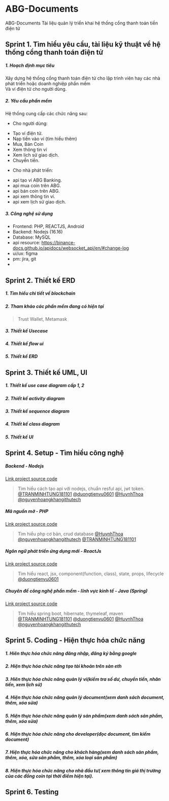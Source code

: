 # ABG-Documents
ABG-Documents Tài liệu quản lý triển khai hệ thống cổng thanh toán tiền điện tử

## Sprint 1. Tìm hiểu yêu cầu, tài liệu kỹ thuật về hệ thống cổng thanh toán điện tử

##### 1. Hoạch định mục tiêu
  Xây dựng hệ thống cổng thanh toán điện tử cho lập trình viên hay các nhà phát triển hoặc doanh nghiệp phần mềm <br>
Và ví điện tử cho người dùng. 

##### 2. Yêu cầu phần mềm 
  Hệ thống cung cấp các chức năng sau:<br>
  - Cho người dùng:<br>
  + Tạo ví điện tử. <br>
  + Nạp tiền vào ví (tìm hiểu thêm)<br>
  + Mua, Bán Coin <br>
  + Xem thông tin ví <br>
  + Xem lịch sử giao dịch. <br>
  + Chuyển tiền. <br>
  
  - Cho nhà phát triển: <br>
  + api tạo ví ABG Banking.<br>
  + api mua coin trên ABG.<br>
  + api bán coin trên ABG.<br>
  + api xem thông tin ví.<br>
  + api xem lịch sử giao dịch.<br>
  
##### 3. Công nghệ sử dụng
  + Frontend: PHP, REACTJS, Android
  + Backend: Nodejs (16.16)
  + Database: MySQL 
  + api resource: https://binance-docs.github.io/apidocs/websocket_api/en/#change-log
  + ui/ux: figma
  + pm: jira, git
  + 
  
## Sprint 2. Thiết kế ERD
##### 1. Tìm hiểu chi tiết về blockchain
##### 2. Tham khảo các phần mềm đang có hiện tại
> Trust Wallet, Metamask
##### 3. Thiết kế Usecase
##### 4. Thiết kế flow ui
##### 5. Thiết kế ERD

## Sprint 3. Thiết kế UML, UI
##### 1. Thiết kế use case diagram cấp 1, 2 
##### 2. Thiết kế activity diagram
##### 3. Thiết kế sequence diagram
##### 4. Thiết kế class diagram
##### 5. Thiết kế UI

## Sprint 4. Setup - Tìm hiểu công nghệ
##### Backend - Nodejs
[Link project source code](https://github.com/nguyenhoangkhangithutech/Node-BE-ABG)
> Tìm hiểu cách tạo api với nodejs, chuẩn resful api, jwt token. [@TRANMINHTUNG181101](https://github.com/TRANMINHTUNG181101)
 [@duongtienvu0601](https://github.com/duongtienvu0601)
 [@HuynhThoa](https://github.com/HuynhThoa) [@nguyenhoangkhangithutech](https://github.com/nguyenhoangkhangithutech)

##### Mã nguồn mở - PHP
[Link project source code](https://github.com/nguyenhoangkhangithutech/PHP-BE-ABG)
> Tìm hiểu php cơ bản, crud database 
>  [@HuynhThoa](https://github.com/HuynhThoa) [@nguyenhoangkhangithutech](https://github.com/nguyenhoangkhangithutech) [@TRANMINHTUNG181101](https://github.com/TRANMINHTUNG181101)
##### Ngôn ngữ phát triển ứng dụng mới - ReactJs
[Link project source code](https://github.com/nguyenhoangkhangithutech/REACT-FE-ABG)
> Tìm hiểu react, jsx, component(function, class), state, props, lifecycle  [@duongtienvu0601](https://github.com/duongtienvu0601)
##### Chuyên đề công nghệ phần mềm - lĩnh vực kinh tế - Java (Spring)
[Link project source code](https://github.com/nguyenhoangkhangithutech/JAVA-FE-ABG)
> Tìm hiểu spring boot, hibernate, thymeleaf, maven
[@TRANMINHTUNG181101](https://github.com/TRANMINHTUNG181101)
 [@duongtienvu0601](https://github.com/duongtienvu0601)
 [@HuynhThoa](https://github.com/HuynhThoa) [@nguyenhoangkhangithutech](https://github.com/nguyenhoangkhangithutech)

## Sprint 5. Coding - Hiện thực hóa chức năng
##### 1. Hiên thực hóa chức năng đăng nhập, đăng ký bằng google
##### 2. Hiện thực hóa chức năng tạo tài khoản trên sàn eth
##### 3. Hiên thực hóa chức năng quản lý ví(kiểm tra số dư, chuyển tiền, nhân tiền, xem lịch sử)
##### 4. Hiện thực hóa chức năng quản lý document(xem danh sách document, thêm, xóa sửa)
##### 5. Hiện thực hóa chức năng quản lý sản phẩm(xem danh sách sản phẩm, thêm, xóa sửa)
##### 6. Hiện thực hóa chức năng cho developer(đọc document, tìm kiếm document)
##### 7. Hiện thực hóa chức năng cho khách hàng(xem danh sách sản phẩm, thêm, xóa, sửa sản phẩm, thêm, xóa loại sản phẩm)
##### 8. Hiện thực hóa chức năng cho nhà đầu tư( xem thông tin giá thị trường của các đồng coin tại thời điểm hiện tại).

## Sprint 6. Testing

